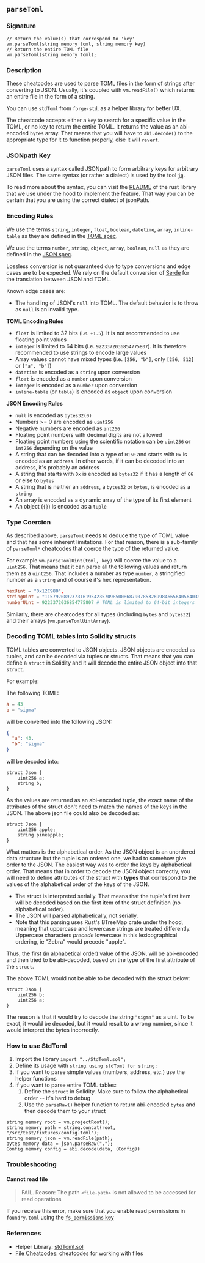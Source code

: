 ## `parseToml`

### Signature

```solidity
// Return the value(s) that correspond to 'key'
vm.parseToml(string memory toml, string memory key)
// Return the entire TOML file
vm.parseToml(string memory toml);
```

### Description

These cheatcodes are used to parse TOML files in the form of strings after converting to JSON. Usually, it's coupled with `vm.readFile()` which returns an entire file in the form of a string.

You can use `stdToml` from `forge-std`, as a helper library for better UX.

The cheatcode accepts either a `key` to search for a specific value in the TOML, or no key to return the entire TOML. It returns the value as an abi-encoded `bytes` array. That means that you will have to `abi.decode()` to the appropriate type for it to function properly, else it will `revert`.

### JSONpath Key

`parseToml` uses a syntax called JSONpath to form arbitrary keys for arbitrary JSON files. The same syntax (or rather a dialect) is used by the tool [`jq`](https://stedolan.github.io/jq/).

To read more about the syntax, you can visit the [README](https://crates.io/crates/jsonpath-rust) of the rust library that we use under the hood to implement the feature. That way you can be certain that you are using the correct dialect of jsonPath.

### Encoding Rules

We use the terms `string`, `integer`, `float`, `boolean`, `datetime`, `array`, `inline-table` as they are defined in the [TOML spec](https://www.w3schools.io/file/toml-datatypes/).

We use the terms `number`, `string`, `object`, `array`, `boolean`, `null` as they are defined in the [JSON spec](https://www.w3schools.com/js/js_json_datatypes.asp).

Lossless conversion is not guaranteed due to type conversions and edge cases are to be expected.
We rely on the default conversion of [Serde](https://docs.rs/serde/latest/serde/) for the translation between JSON and TOML.

Known edge cases are:
- The handling of JSON's `null` into TOML. The default behavior is to throw as `null` is an invalid type.

**TOML Encoding Rules**

- `float` is limited to 32 bits (i.e. `+1.5`). It is not recommended to use floating point values
- `integer` is limited to 64 bits (i.e. `9223372036854775807`). It is therefore recommended to use strings to encode large values
- Array values cannot have mixed types (i.e. `[256, "b"]`, only `[256, 512]` or `["a", "b"]`)
- `datetime` is encoded as a `string` upon conversion
- `float` is encoded as a `number` upon conversion
- `integer` is encoded as a `number` upon conversion
- `inline-table` (or `table`) is encoded as `object` upon conversion

**JSON Encoding Rules**

- `null` is encoded as `bytes32(0)`
- Numbers >= 0 are encoded as `uint256`
- Negative numbers are encoded as `int256`
- Floating point numbers with decimal digits are not allowed
- Floating point numbers using the scientific notation can be `uint256` or `int256` depending on the value
- A string that can be decoded into a type of `H160` and starts with `0x` is encoded as an `address`. In other words, if it can be decoded into an address, it's probably an address
- A string that starts with `0x` is encoded as `bytes32` if it has a length of `66` or else to `bytes`
- A string that is neither an `address`, a `bytes32` or `bytes`, is encoded as a `string`
- An array is encoded as a dynamic array of the type of its first element
- An object (`{}`) is encoded as a `tuple`

### Type Coercion

As described above, `parseToml` needs to deduce the type of TOML value and that has some inherent limitations. For that reason, there is a sub-family of `parseToml*` cheatcodes that coerce the type of the returned value.

For example `vm.parseTomlUint(toml, key)` will coerce the value to a `uint256`. That means that it can parse all the following values and return them as a `uint256`. That includes a number as type `number`, a stringified number as a `string` and of course it's hex representation.

```toml
hexUint = "0x12C980",
stringUint = "115792089237316195423570985008687907853269984665640564039457584007913129639935",
numberUint = 9223372036854775807 # TOML is limited to 64-bit integers
```

Similarly, there are cheatcodes for all types (including `bytes` and `bytes32`) and their arrays (`vm.parseTomlUintArray`).

### Decoding TOML tables into Solidity structs

TOML tables are converted to JSON objects. JSON objects are encoded as tuples, and can be decoded via tuples or structs. That means that you can define a `struct` in Solidity and it will decode the entire JSON object into that `struct`.

For example:

The following TOML:

```toml
a = 43
b = "sigma"
```

will be converted into the following JSON:

```json
{
  "a": 43,
  "b": "sigma"
}
```

will be decoded into:

```solidity
struct Json {
    uint256 a;
    string b;
}
```

As the values are returned as an abi-encoded tuple, the exact name of the attributes of the struct don't need to match the names of the keys in the JSON. The above json file could also be decoded as:

```solidity
struct Json {
    uint256 apple;
    string pineapple;
}
```

What matters is the alphabetical order. As the JSON object is an unordered data structure but the tuple is an ordered one, we had to somehow give order to the JSON. The easiest way was to order the keys by alphabetical order. That means that in order to decode the JSON object correctly, you will need to define attributes of the struct with **types** that correspond to the values of the alphabetical order of the keys of the JSON.

- The struct is interpreted serially. That means that the tuple's first item will be decoded based on the first item of the struct definition (no alphabetical order).
- The JSON will parsed alphabetically, not serially.
- Note that this parsing uses Rust's BTreeMap crate under the hood, meaning that uppercase and lowercase strings are treated differently. Uppercase characters *precede* lowercase in this lexicographical ordering, ie "Zebra" would precede "apple".

Thus, the first (in alphabetical order) value of the JSON, will be abi-encoded and then tried to be abi-decoded, based on the type of the first attribute of the `struct`.

The above TOML would not be able to be decoded with the struct below:

```solidity
struct Json {
    uint256 b;
    uint256 a;
}
```

The reason is that it would try to decode the string `"sigma"` as a uint. To be exact, it would be decoded, but it would result to a wrong number, since it would interpret the bytes incorrectly.

### How to use StdToml

1. Import the library `import "../StdToml.sol";`
2. Define its usage with `string`: `using stdToml for string;`
3. If you want to parse simple values (numbers, address, etc.) use the helper functions
4. If you want to parse entire TOML tables:
   1. Define the `struct` in Solidity. Make sure to follow the alphabetical order -- it's hard to debug
   2. Use the `parseRaw()` helper function to return abi-encoded `bytes` and then decode them to your struct

```solidity
string memory root = vm.projectRoot();
string memory path = string.concat(root, "/src/test/fixtures/config.toml");
string memory json = vm.readFile(path);
bytes memory data = json.parseRaw(".");
Config memory config = abi.decode(data, (Config))
```

### Troubleshooting

#### Cannot read file

> FAIL. Reason: The path `<file-path>` is not allowed to be accessed for read operations

If you receive this error, make sure that you enable read permissions in `foundry.toml` using the [`fs_permissions` key](./fs.md)

### References

- Helper Library: [stdToml.sol](https://github.com/foundry-rs/forge-std/blob/master/src/StdToml.sol)
- [File Cheatcodes](./fs.md): cheatcodes for working with files
